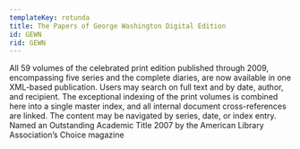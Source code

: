 ```yaml
---
templateKey: rotunda
title: The Papers of George Washington Digital Edition
id: GEWN
rid: GEWN
---
```

All 59 volumes of the celebrated print edition published through 2009, encompassing five series and the complete diaries, are now available in one XML-based publication. Users may search on full text and by date, author, and recipient. The exceptional indexing of the print volumes is combined here into a single master index, and all internal document cross-references are linked. The content may be navigated by series, date, or index entry. Named an Outstanding Academic Title 2007 by the American Library Association’s Choice magazine